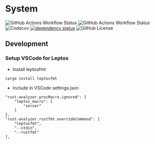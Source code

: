 # System

![GitHub Actions Workflow Status](https://img.shields.io/github/actions/workflow/status/vrtl/system/build.yml?style=flat&logo=github&label=build)
![GitHub Actions Workflow Status](https://img.shields.io/github/actions/workflow/status/vrtl/system/clippy.yml?style=flat&logo=github&label=lints)
![Codecov](https://img.shields.io/codecov/c/github/vrtl/system?token=5WvQyfAGjE&style=flat&logo=codecov)
[![dependency status](https://deps.rs/repo/github/vrtl/system/status.svg?path=crates%2Fapp)](https://deps.rs/repo/github/vrtl/system?path=crates%2Fapp)
![GitHub License](https://img.shields.io/github/license/vrtl/system?style=flat&logo=apache)

## Development
### Setup VSCode for Leptos

- Install leptosfmt

`cargo install leptosfmt`

   - Include in VSCode settings.json

    "rust-analyzer.procMacro.ignored": {
        "leptos_macro": [
            "server"
        ]
    },
    "rust-analyzer.rustfmt.overrideCommand": [
        "leptosfmt",
        "--stdin",
        "--rustfmt"
    ],

